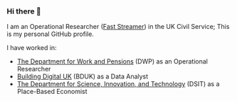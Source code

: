 ### Hi there 👋

I am an Operational Researcher ([Fast Streamer](https://www.faststream.gov.uk/)) in the UK Civil Service; This is my personal GitHub profile.

I have worked in:
- [The Department for Work and Pensions](https://www.gov.uk/government/organisations/department-for-work-pensions) (DWP) as an Operational Researcher
- [Building Digital UK](https://www.gov.uk/government/organisations/building-digital-uk) (BDUK) as a Data Analyst
- [The Department for Science, Innovation, and Technology](https://www.gov.uk/government/organisations/department-for-science-innovation-and-technology) (DSIT) as a Place-Based Economist
